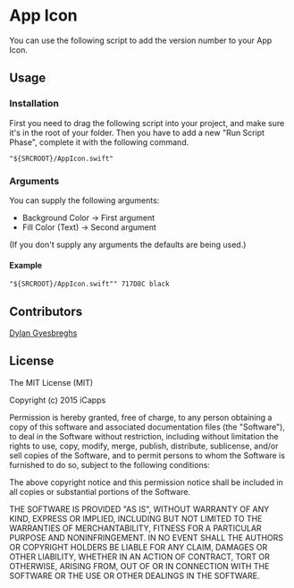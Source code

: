 # App Icon

You can use the following script to add the version number to your App Icon.

## Usage

### Installation

First you need to drag the following script into your project, and make sure it's in the root of your folder.
Then you have to add a new "Run Script Phase", complete it with the following command.

<pre><code>"${SRCROOT}/AppIcon.swift"</code></pre>

### Arguments

You can supply the following arguments:

 * Background Color -> First argument
 * Fill Color (Text) -> Second argument

(If you don't supply any arguments the defaults are being used.)

#### Example

<pre><code>"${SRCROOT}/AppIcon.swift"" 717D8C black </code></pre>

## Contributors

[Dylan Gyesbreghs](https://github.com/dylangyesbreghs)

## License

The MIT License (MIT)

Copyright (c) 2015 iCapps

Permission is hereby granted, free of charge, to any person obtaining a copy
of this software and associated documentation files (the "Software"), to deal
in the Software without restriction, including without limitation the rights
to use, copy, modify, merge, publish, distribute, sublicense, and/or sell
copies of the Software, and to permit persons to whom the Software is
furnished to do so, subject to the following conditions:

The above copyright notice and this permission notice shall be included in
all copies or substantial portions of the Software.

THE SOFTWARE IS PROVIDED "AS IS", WITHOUT WARRANTY OF ANY KIND, EXPRESS OR
IMPLIED, INCLUDING BUT NOT LIMITED TO THE WARRANTIES OF MERCHANTABILITY,
FITNESS FOR A PARTICULAR PURPOSE AND NONINFRINGEMENT. IN NO EVENT SHALL THE
AUTHORS OR COPYRIGHT HOLDERS BE LIABLE FOR ANY CLAIM, DAMAGES OR OTHER
LIABILITY, WHETHER IN AN ACTION OF CONTRACT, TORT OR OTHERWISE, ARISING FROM,
OUT OF OR IN CONNECTION WITH THE SOFTWARE OR THE USE OR OTHER DEALINGS IN
THE SOFTWARE.
